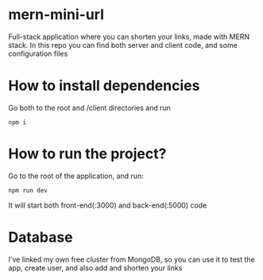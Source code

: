# mern-mini-url

Full-stack application where you can shorten your links, made with MERN stack. In this repo you can find both server and client code, and some configuration files

# How to install dependencies

Go both to the root and /client directories and run

```
npm i
```

# How to run the project?

Go to the root of the application, and run:

```
npm run dev
```

It will start both front-end(:3000) and back-end(:5000) code

# Database

I've linked my own free cluster from MongoDB, so you can use it to test the app,
create user, and also add and shorten your links
